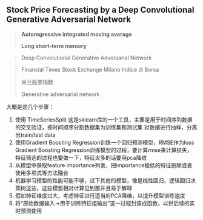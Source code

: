 ## Stock Price Forecasting by a Deep Convolutional Generative Adversarial Network

> **Autoregressive integrated moving average**
>
> 

> **Long short-term memory**
>
> 

> Deep Convolutional Generative Adversarial Network
>
> 

> Financial Times Stock Exchange Milano Indice di Borsa
>
> 米兰股票指数

> Generative adversarial network
>
> 

大概是这几个步骤：
1. 使用 TimeSeriesSplit 这是sklearn库的一个工具，主要是用于时间序列数据的交叉验证，按时间顺序分割数据集为训练集和测试集 对数据进行抽样，分离出train/test data 
2. 使用Gradient Boosting Regression训练一个回归预测模型，RMSE作为loss
Gradient Boosting Regression训练模型的过程，要计算rmse来计算损失，特征筛选的过程也要做一下，特征太多的话要用pca降维
3. 从模型中获取feature importance列表，把importance极低的特征删除或者使用多项式等方法融合
4. 机器学习模型的性能可能不够，试下其他的模型，像是线性回归，逻辑回归决策树这些，这些模型相对计算见到那并且易于解释
5. 假如特征维度过大，考虑特征进行适当的PCA降维，以提升模型训练速度
6. 将“原始数据输入→用于训练特征组输出”这一过程封装成函数，以供后续的实时预测使用
